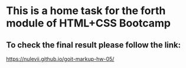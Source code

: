# This is a home task for the forth module of HTML+CSS Bootcamp

## To check the final result please follow the link:

https://nulevii.github.io/goit-markup-hw-05/
